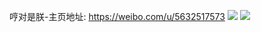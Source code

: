哼对是朕-主页地址: https://weibo.com/u/5632517573 
![](https://wx4.sinaimg.cn/mw2000/0069bt7Dly1fp13qk27m2j30xc0nmags.jpg) 
![](https://wx4.sinaimg.cn/mw2000/0069bt7Dly1foya6lxwc8j30qo0qodll.jpg) 
